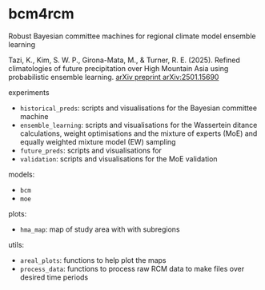 # bcm4rcm

Robust Bayesian committee machines for regional climate model ensemble learning

Tazi, K., Kim, S. W. P., Girona-Mata, M., & Turner, R. E. (2025). Refined climatologies of future precipitation over High Mountain Asia using probabilistic ensemble learning. [arXiv preprint arXiv:2501.15690](https://arxiv.org/abs/2501.15690)

experiments
 * `historical_preds`: scripts and visualisations for the Bayesian committee machine
 * `ensemble_learning`: scripts and visualisations for the Wassertein ditance calculations, weight optimisations and the mixture of experts (MoE) and equally weighted mixture model (EW) sampling
 * `future_preds`: scripts and visualisations for 
 * `validation`: scripts and visualisations for the MoE validation

models:
 * `bcm`
 * `moe`

plots:
 * `hma_map`: map of study area with with subregions

utils:
* `areal_plots`: functions to help plot the maps
* `process_data`: functions to process raw RCM data to make files over desired time periods
